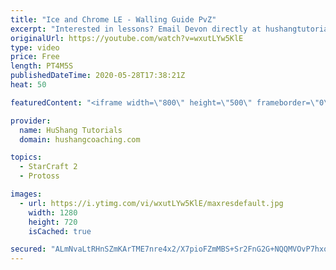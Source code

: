 ```yaml
---
title: "Ice and Chrome LE - Walling Guide PvZ"
excerpt: "Interested in lessons? Email Devon directly at hushangtutorials@outlook.com ------------------------------------------------------------------------------------------------------- Want to support HuShang Tutorials directly? Patreon is a website where you can contribute a monthly donation that will help"
originalUrl: https://youtube.com/watch?v=wxutLYw5KlE
type: video
price: Free
length: PT4M5S
publishedDateTime: 2020-05-28T17:38:21Z
heat: 50

featuredContent: "<iframe width=\"800\" height=\"500\" frameborder=\"0\" src=\"https://www.youtube.com/embed/wxutLYw5KlE\" allow=\"accelerometer; autoplay; encrypted-media; gyroscope; picture-in-picture\" allowfullscreen></iframe>"

provider:
  name: HuShang Tutorials
  domain: hushangcoaching.com

topics:
  - StarCraft 2
  - Protoss

images:
  - url: https://i.ytimg.com/vi/wxutLYw5KlE/maxresdefault.jpg
    width: 1280
    height: 720
    isCached: true

secured: "ALmNvaLtRHnSZmKArTME7nre4x2/X7pioFZmMBS+Sr2FnG2G+NQQMVOvP7hxqgP4KAnHLpFmMxSOrYBoTcquzUawGoXv8p4tY7F40FJnsMU+CGslRg3OkGDzF/FOQoFr+GeIbCN6u8r03EOuGu2LMz6Tyl7At8FDl/kqXjtB3edRog188bhLrt5NLiue8ZY8qyCed0ZV6X86xvIY8KQFHbPeKmEMVJYDaMIoouUVYCzXMZacyqvy0EjgPVG+8/2gSn7PP32aFr9sj/YPRerzAT4Ux6zC/uFuQkAFJq3sK2N+oCOJNSNNb+KeSdm10HsJdKkJGiBEy0qS3OFkQZjDWzlXqFpVQLGUeuTqDNRRMBbk9bJu8cjU/hvj1e4efWugHrzVmH8ZCHITHIowZiSrEIAqPgj1evuFtOV9ob/l2Pg=;BwhMl08PQVziTVlwI1ifCQ=="
---
```


